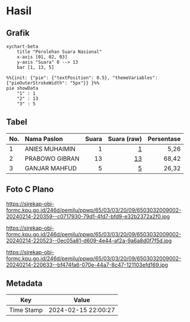 # Hasil

## Grafik

```mermaid
xychart-beta
    title "Perolehan Suara Nasional"
    x-axis [01, 02, 03]
    y-axis "Suara" 0 --> 13
    bar [1, 13, 5]
```

```mermaid
%%{init: {"pie": {"textPosition": 0.5}, "themeVariables": {"pieOuterStrokeWidth": "5px"}} }%%
pie showData
    "1" : 1
    "2" : 13
    "3" : 5
```

## Tabel

| No. | Nama Paslon    | Suara | Suara (raw) | Persentase |
|:--- |:-------------- | -----:| -----------:| ----------:|
| 1   | ANIES MUHAIMIN | 1     | [1][p-1]    | 5,26       |
| 2   | PRABOWO GIBRAN | 13    | [13][p-2]   | 68,42      |
| 3   | GANJAR MAHFUD  | 5     | [5][p-3]    | 26,32      |


[p-1]: https://github.com/gigit-pemilu/pemilu-2024/blob/main/pilpres/hitung-suara/sub/65-kalimantan-utara/sub/03-nunukan/sub/03-sembakung/sub/2009-pelaju/sub/002-tps/sub/paslon-1.txt
[p-2]: https://github.com/gigit-pemilu/pemilu-2024/blob/main/pilpres/hitung-suara/sub/65-kalimantan-utara/sub/03-nunukan/sub/03-sembakung/sub/2009-pelaju/sub/002-tps/sub/paslon-2.txt
[p-3]: https://github.com/gigit-pemilu/pemilu-2024/blob/main/pilpres/hitung-suara/sub/65-kalimantan-utara/sub/03-nunukan/sub/03-sembakung/sub/2009-pelaju/sub/002-tps/sub/paslon-3.txt

## Foto C Plano

https://sirekap-obj-formc.kpu.go.id/246d/pemilu/ppwp/65/03/03/20/09/6503032009002-20240214-220359--c0717930-79d1-4fd7-bfd9-e32b2372a2f0.jpg

https://sirekap-obj-formc.kpu.go.id/246d/pemilu/ppwp/65/03/03/20/09/6503032009002-20240214-220523--0ec05a81-d609-4e44-af2a-9a6a8d0f7f5d.jpg

https://sirekap-obj-formc.kpu.go.id/246d/pemilu/ppwp/65/03/03/20/09/6503032009002-20240214-220633--bf474fa6-070e-44a7-8c47-121103efd169.jpg


## Metadata

| Key        | Value               |
| ---------- | ------------------- |
| Time Stamp | 2024-02-15 22:00:27 |



